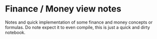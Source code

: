 # Finance / Money view notes

Notes and quick implementation of some finance and money concepts or formulas.
Do note expect it to even compile, this is just a quick and dirty notebook.
